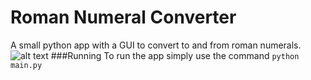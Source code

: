 # Roman Numeral Converter
A small python app with a GUI to convert to and from roman numerals.
![alt text](https://github.com/JustaBitDope/roman_numeral_converter/blob/master/screenshot.png?raw=true "The GUI")
###Running
To run the app simply use the command `python main.py`
